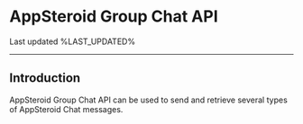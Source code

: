 
# AppSteroid Group Chat API

Last updated %LAST_UPDATED%

-------------------------

## Introduction

AppSteroid Group Chat API can be used to send and retrieve several types of AppSteroid Chat messages.
